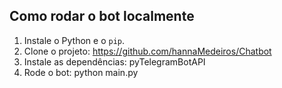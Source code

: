 ## Como rodar o bot localmente

1. Instale o Python e o `pip`.
2. Clone o projeto:
   https://github.com/hannaMedeiros/Chatbot
3. Instale as dependências:
  pyTelegramBotAPI
5. Rode o bot:
  python main.py
